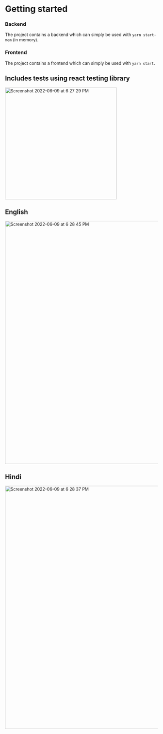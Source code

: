 # Getting started

### Backend
The project contains a backend which can simply be used with `yarn start-mem` (in memory).
### Frontend
The project contains a frontend which can simply be used with `yarn start`.

## Includes tests using react testing library 
<img width="368" alt="Screenshot 2022-06-09 at 6 27 29 PM" src="https://user-images.githubusercontent.com/5203107/172852695-d9c8e0b0-367e-481c-8408-49fc24044802.png">

## English
<img width="800" alt="Screenshot 2022-06-09 at 6 28 45 PM" src="https://user-images.githubusercontent.com/5203107/172852811-572e2a9f-b8c8-4575-b8b5-753d9900f931.png">

## Hindi
<img width="800" alt="Screenshot 2022-06-09 at 6 28 37 PM" src="https://user-images.githubusercontent.com/5203107/172852848-93917af1-c337-493a-83cc-fbdf6fcb5082.png">
